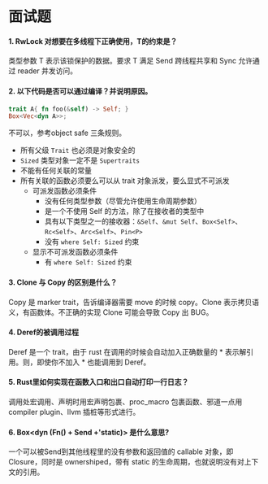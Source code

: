# 面试题

#### 1. RwLock 对想要在多线程下正确使用，T的约束是？

类型参数 T 表示该锁保护的数据。要求 T 满足 Send 跨线程共享和 Sync 允许通过 reader 并发访问。

#### 2. 以下代码是否可以通过编译？并说明原因。

```rust
trait A{ fn foo(&self) -> Self; }
Box<Vec<dyn A>>;
```

不可以，参考object safe 三条规则。

-   所有父级 `Trait` 也必须是对象安全的
-   `Sized` 类型对象一定不是 `Supertraits`
-   不能有任何关联的常量
-   所有关联的函数必须要么可以从 trait 对象派发，要么显式不可派发
    -   可派发函数必须条件
        -   没有任何类型参数（尽管允许使用生命周期参数）
        -   是一个不使用 Self 的方法，除了在接收者的类型中
        -   具有以下类型之一的接收器：`&Self`、`&mut Self`、`Box<Self>`、`Rc<Self>`、`Arc<Self>`、`Pin<P>`
        -   没有 `where Self: Sized` 约束
    -   显示不可派发函数必须条件
        -   有 `where Self: Sized` 约束

#### 3. Clone 与 Copy 的区别是什么？

Copy 是 marker trait，告诉编译器需要 move 的时候 copy。Clone 表示拷贝语义，有函数体。不正确的实现 Clone 可能会导致 Copy 出 BUG。

#### 4. Deref的被调用过程

Deref 是一个 trait，由于 rust 在调用的时候会自动加入正确数量的 * 表示解引用。则，即使你不加入 * 也能调用到 Deref。

#### 5. Rust里如何实现在函数入口和出口自动打印一行日志？ 

调用处宏调用、声明时用宏声明包裹、proc_macro 包裹函数、邪道一点用 compiler plugin、llvm 插桩等形式进行。

#### 6. Box<dyn (Fn() + Send +'static)> 是什么意思?

一个可以被Send到其他线程里的没有参数和返回值的 callable 对象，即 Closure，同时是 ownershiped，带有 static 的生命周期，也就说明没有对上下文的引用。
